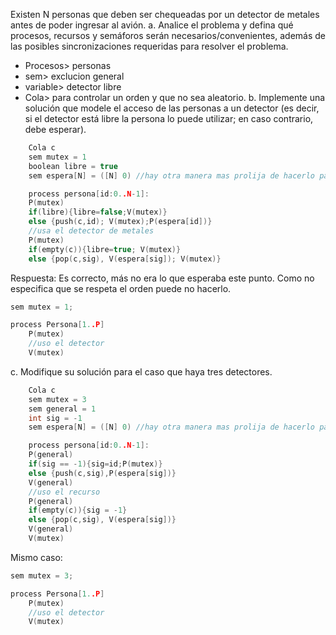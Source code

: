 Existen N personas que deben ser chequeadas por un detector de metales antes de poder ingresar al avión.
a. Analice el problema y defina qué procesos, recursos y semáforos serán necesarios/convenientes, además de las posibles sincronizaciones requeridas para resolver el problema.
- Procesos> personas
- sem> exclucion general
- variable> detector libre 
- Cola> para controlar un orden y que no sea aleatorio.
b. Implemente una solución que modele el acceso de las personas a un detector (es decir, si el detector está libre la persona lo puede utilizar; en caso contrario, debe esperar).
``` C
	Cola c 
	sem mutex = 1
	boolean libre = true
	sem espera[N] = ([N] 0) //hay otra manera mas prolija de hacerlo pasandole el baton?

	process persona[id:0..N-1]:
	P(mutex)
	if(libre){libre=false;V(mutex)}
	else {push(c,id); V(mutex);P(espera[id])}
	//usa el detector de metales
	P(mutex)
	if(empty(c)){libre=true; V(mutex)}
	else {pop(c,sig), V(espera[sig]); V(mutex)}
```
Respuesta: Es correcto, más no era lo que esperaba este punto. Como no especifica que se respeta el orden puede no hacerlo.
``` C
sem mutex = 1;

process Persona[1..P]
    P(mutex)
    //uso el detector
    V(mutex)
```
c. Modifique su solución para el caso que haya tres detectores.
``` C
	Cola c 
	sem mutex = 3
	sem general = 1
	int sig = -1
	sem espera[N] = ([N] 0) //hay otra manera mas prolija de hacerlo pasandole el baton?

	process persona[id:0..N-1]:
	P(general)
	if(sig == -1){sig=id;P(mutex)}
	else {push(c,sig),P(espera[sig])}
	V(general)
	//uso el recurso
	P(general)
	if(empty(c)){sig = -1}
	else {pop(c,sig), V(espera[sig])}
	V(general)
	V(mutex)	
```

Mismo caso:
``` C
sem mutex = 3;

process Persona[1..P]
    P(mutex)
    //uso el detector
    V(mutex)
```